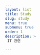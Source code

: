 ```yaml
---
layout: list
title: Study
slug: study
menu: true
submenu: true
order: 1
description: >
 IT 관련

---
```


